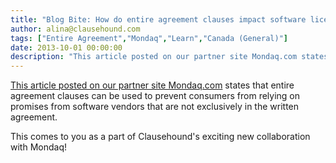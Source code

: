 ```yaml
---
title: "Blog Bite: How do entire agreement clauses impact software licensing agreements?"
author: alina@clausehound.com
tags: ["Entire Agreement","Mondaq","Learn","Canada (General)"]
date: 2013-10-01 00:00:00
description: "This article posted on our partner site Mondaq.com states that entire agreement clauses can be used to prevent consumers from relying on promises from software vendors that are not exclusively in the..."
---
```


[This article posted on our partner site Mondaq.com](http://www.mondaq.com/canada/x/266298/IT+internet/A+Practical+Guide+to+Software+License+Agreements+Contract+Interpretation+Principles) states that entire agreement clauses can be used to prevent consumers from relying on promises from software vendors that are not exclusively in the written agreement.

This comes to you as a part of Clausehound's exciting new collaboration with Mondaq!